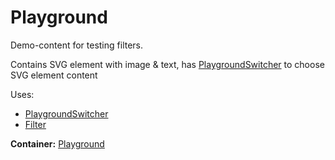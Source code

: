 # Playground

Demo-content for testing filters.

Contains SVG element with image & text, has [PlaygroundSwitcher](#playgroundswitcher) to choose SVG element content

Uses:

* [PlaygroundSwitcher](#playgroundswitcher)
* [Filter](#filter-1)

__Container:__ [Playground](#playground-1)
